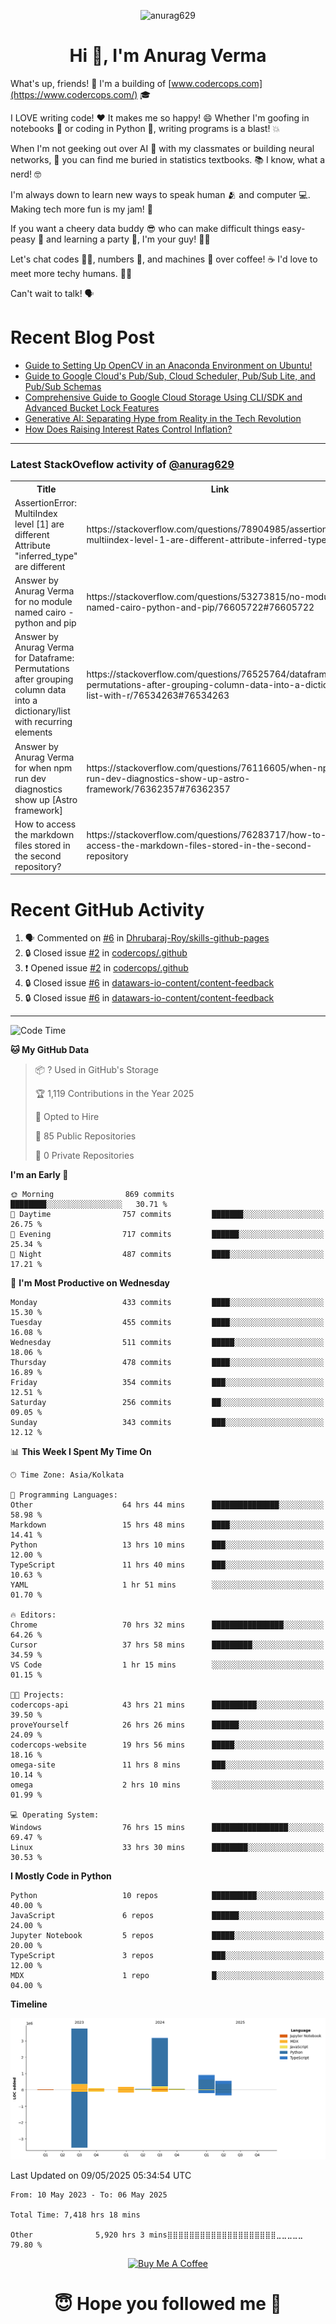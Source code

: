 

<p align="center"> <img src="https://komarev.com/ghpvc/?username=anurag629&label=Profile%20views&color=0e75b6&style=flat" alt="anurag629" /> </p>

<h1 align="center">Hi 👋, I'm Anurag Verma</h1>

What's up, friends! 👋 I'm a building of [www.codercops.com](https://www.codercops.com/) 🎓

I LOVE writing code! ❤️ It makes me so happy! 😄 Whether I'm goofing in notebooks 📓 or coding in Python 🐍, writing programs is a blast! 💥

When I'm not geeking out over AI 🤖 with my classmates or building neural networks, 🧠 you can find me buried in statistics textbooks. 📚 I know, what a nerd! 🤓

I'm always down to learn new ways to speak human 🫂 and computer 💻. Making tech more fun is my jam! 🍇

If you want a cheery data buddy 😎 who can make difficult things easy-peasy 🥝 and learning a party 🎉, I'm your guy! 🙋‍♂️

Let's chat codes 👨‍💻, numbers 🧮, and machines 🤖 over coffee! ☕ I'd love to meet more techy humans. 💁‍♂️

Can't wait to talk! 🗣️

# Recent Blog Post

<!-- BLOG-POST-LIST:START -->
- [Guide to Setting Up OpenCV in an Anaconda Environment on Ubuntu!](https://codercops.tech/blog/computer-vision-bootcamp/Guide-to-Setting-Up-OpenCV-in-an-Anaconda-Environment-on-Ubuntu!)
- [Guide to Google Cloud&#39;s Pub/Sub, Cloud Scheduler, Pub/Sub Lite, and Pub/Sub Schemas](https://codercops.tech/blog/google-cloud/Google-Clouds-Pub-Sub-Cloud-Scheduler-Pub-Sub-Lite-and-Pub-Sub-Schemas)
- [Comprehensive Guide to Google Cloud Storage Using CLI/SDK and Advanced Bucket Lock Features](https://codercops.tech/blog/google-cloud/Google-Cloud-Storage-Using-CLI-SDK-and-Advanced-Bucket-Lock-Features)
- [Generative AI: Separating Hype from Reality in the Tech Revolution](https://codercops.tech/blog/tech-latest-updates/generative-ai-seperating-hype-from-reality-in-the-tech-revolution)
- [How Does Raising Interest Rates Control Inflation?](https://codercops.tech/blog/startup-unicorn/how-does-raising-interest-rates-control-inflation)
<!-- BLOG-POST-LIST:END -->

---

### Latest StackOveflow activity of [@anurag629](https://github.com/anurag629)
<table>
  <tr><th>Title</th><th>Link</th></tr>
  <!-- STACKOVERFLOW:START --><tr><td>AssertionError: MultiIndex level [1] are different Attribute &quot;inferred_type&quot; are different</td><td>https://stackoverflow.com/questions/78904985/assertionerror-multiindex-level-1-are-different-attribute-inferred-type-are</td></tr><tr><td>Answer by Anurag Verma for no module named cairo - python and pip</td><td>https://stackoverflow.com/questions/53273815/no-module-named-cairo-python-and-pip/76605722#76605722</td></tr><tr><td>Answer by Anurag Verma for Dataframe: Permutations after grouping column data into a dictionary/list with recurring elements</td><td>https://stackoverflow.com/questions/76525764/dataframe-permutations-after-grouping-column-data-into-a-dictionary-list-with-r/76534263#76534263</td></tr><tr><td>Answer by Anurag Verma for when npm run dev diagnostics show up [Astro framework]</td><td>https://stackoverflow.com/questions/76116605/when-npm-run-dev-diagnostics-show-up-astro-framework/76362357#76362357</td></tr><tr><td>How to access the markdown files stored in the second repository?</td><td>https://stackoverflow.com/questions/76283717/how-to-access-the-markdown-files-stored-in-the-second-repository</td></tr><!-- STACKOVERFLOW:END -->
</table>

# Recent GitHub Activity
<!--START_SECTION:activity-->
1. 🗣 Commented on [#6](https://github.com/Dhrubaraj-Roy/skills-github-pages/issues/6#issuecomment-2816675607) in [Dhrubaraj-Roy/skills-github-pages](https://github.com/Dhrubaraj-Roy/skills-github-pages)
2. 🔒 Closed issue [#2](https://github.com/codercops/.github/issues/2) in [codercops/.github](https://github.com/codercops/.github)
3. ❗ Opened issue [#2](https://github.com/codercops/.github/issues/2) in [codercops/.github](https://github.com/codercops/.github)
4. 🔒 Closed issue [#6](https://github.com/datawars-io-content/content-feedback/issues/6) in [datawars-io-content/content-feedback](https://github.com/datawars-io-content/content-feedback)
5. 🔒 Closed issue [#6](https://github.com/datawars-io-content/content-feedback/issues/6) in [datawars-io-content/content-feedback](https://github.com/datawars-io-content/content-feedback)
<!--END_SECTION:activity-->

---

<!--START_SECTION:waka-->
![Code Time](http://img.shields.io/badge/Code%20Time-7%2C432%20hrs%2038%20mins-blue)

**🐱 My GitHub Data** 

> 📦 ? Used in GitHub's Storage 
 > 
> 🏆 1,119 Contributions in the Year 2025
 > 
> 💼 Opted to Hire
 > 
> 📜 85 Public Repositories 
 > 
> 🔑 0 Private Repositories 
 > 
**I'm an Early 🐤** 

```text
🌞 Morning                869 commits         ████████░░░░░░░░░░░░░░░░░   30.71 % 
🌆 Daytime                757 commits         ███████░░░░░░░░░░░░░░░░░░   26.75 % 
🌃 Evening                717 commits         ██████░░░░░░░░░░░░░░░░░░░   25.34 % 
🌙 Night                  487 commits         ████░░░░░░░░░░░░░░░░░░░░░   17.21 % 
```
📅 **I'm Most Productive on Wednesday** 

```text
Monday                   433 commits         ████░░░░░░░░░░░░░░░░░░░░░   15.30 % 
Tuesday                  455 commits         ████░░░░░░░░░░░░░░░░░░░░░   16.08 % 
Wednesday                511 commits         █████░░░░░░░░░░░░░░░░░░░░   18.06 % 
Thursday                 478 commits         ████░░░░░░░░░░░░░░░░░░░░░   16.89 % 
Friday                   354 commits         ███░░░░░░░░░░░░░░░░░░░░░░   12.51 % 
Saturday                 256 commits         ██░░░░░░░░░░░░░░░░░░░░░░░   09.05 % 
Sunday                   343 commits         ███░░░░░░░░░░░░░░░░░░░░░░   12.12 % 
```


📊 **This Week I Spent My Time On** 

```text
🕑︎ Time Zone: Asia/Kolkata

💬 Programming Languages: 
Other                    64 hrs 44 mins      ███████████████░░░░░░░░░░   58.98 % 
Markdown                 15 hrs 48 mins      ████░░░░░░░░░░░░░░░░░░░░░   14.41 % 
Python                   13 hrs 10 mins      ███░░░░░░░░░░░░░░░░░░░░░░   12.00 % 
TypeScript               11 hrs 40 mins      ███░░░░░░░░░░░░░░░░░░░░░░   10.63 % 
YAML                     1 hr 51 mins        ░░░░░░░░░░░░░░░░░░░░░░░░░   01.70 % 

🔥 Editors: 
Chrome                   70 hrs 32 mins      ████████████████░░░░░░░░░   64.26 % 
Cursor                   37 hrs 58 mins      █████████░░░░░░░░░░░░░░░░   34.59 % 
VS Code                  1 hr 15 mins        ░░░░░░░░░░░░░░░░░░░░░░░░░   01.15 % 

🐱‍💻 Projects: 
codercops-api            43 hrs 21 mins      ██████████░░░░░░░░░░░░░░░   39.50 % 
proveYourself            26 hrs 26 mins      ██████░░░░░░░░░░░░░░░░░░░   24.09 % 
codercops-website        19 hrs 56 mins      █████░░░░░░░░░░░░░░░░░░░░   18.16 % 
omega-site               11 hrs 8 mins       ███░░░░░░░░░░░░░░░░░░░░░░   10.14 % 
omega                    2 hrs 10 mins       ░░░░░░░░░░░░░░░░░░░░░░░░░   01.99 % 

💻 Operating System: 
Windows                  76 hrs 15 mins      █████████████████░░░░░░░░   69.47 % 
Linux                    33 hrs 30 mins      ████████░░░░░░░░░░░░░░░░░   30.53 % 
```

**I Mostly Code in Python** 

```text
Python                   10 repos            ██████████░░░░░░░░░░░░░░░   40.00 % 
JavaScript               6 repos             ██████░░░░░░░░░░░░░░░░░░░   24.00 % 
Jupyter Notebook         5 repos             █████░░░░░░░░░░░░░░░░░░░░   20.00 % 
TypeScript               3 repos             ███░░░░░░░░░░░░░░░░░░░░░░   12.00 % 
MDX                      1 repo              █░░░░░░░░░░░░░░░░░░░░░░░░   04.00 % 
```



**Timeline**

![Lines of Code chart](https://raw.githubusercontent.com/anurag629/anurag629/main/assets/bar_graph.png)


 Last Updated on 09/05/2025 05:34:54 UTC
<!--END_SECTION:waka-->

<!--START_SECTION:waka-simple-->

```text
From: 10 May 2023 - To: 06 May 2025

Total Time: 7,418 hrs 18 mins

Other              5,920 hrs 3 mins⣿⣿⣿⣿⣿⣿⣿⣿⣿⣿⣿⣿⣿⣿⣿⣿⣿⣿⣿⣿⣀⣀⣀⣀⣀   79.80 %
```

<!--END_SECTION:waka-simple-->

<p align="center"> 
<a href="https://www.buymeacoffee.com/anurag629" target="_blank"><img src="https://cdn.buymeacoffee.com/buttons/default-orange.png" alt="Buy Me A Coffee" height="60" width="250"></a>
</p>


<h1 align="center"> 😇 Hope you followed me 🥰  </h1>
